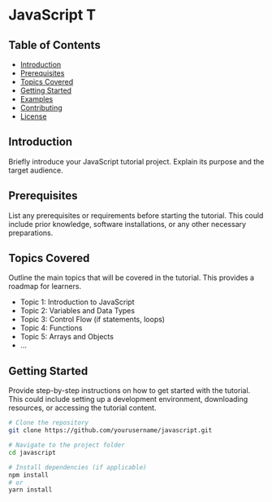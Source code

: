 # JavaScript T
## Table of Contents

- [Introduction](#introduction)
- [Prerequisites](#prerequisites)
- [Topics Covered](#topics-covered)
- [Getting Started](#getting-started)
- [Examples](#examples)
- [Contributing](#contributing)
- [License](#license)

## Introduction

Briefly introduce your JavaScript tutorial project. Explain its purpose and the target audience.

## Prerequisites

List any prerequisites or requirements before starting the tutorial. This could include prior knowledge, software installations, or any other necessary preparations.

## Topics Covered

Outline the main topics that will be covered in the tutorial. This provides a roadmap for learners.

- Topic 1: Introduction to JavaScript
- Topic 2: Variables and Data Types
- Topic 3: Control Flow (if statements, loops)
- Topic 4: Functions
- Topic 5: Arrays and Objects
- ...

## Getting Started

Provide step-by-step instructions on how to get started with the tutorial. This could include setting up a development environment, downloading resources, or accessing the tutorial content.

```bash
# Clone the repository
git clone https://github.com/yourusername/javascript.git

# Navigate to the project folder
cd javascript

# Install dependencies (if applicable)
npm install
# or
yarn install
